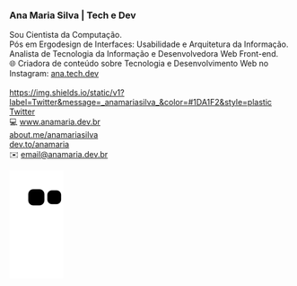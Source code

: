 ### Ana Maria Silva | Tech e Dev
Sou Cientista da Computação.<br>
Pós em Ergodesign de Interfaces: Usabilidade e Arquitetura da Informação.<br>
Analista de Tecnologia da Informação e Desenvolvedora Web Front-end.<br>
🌐 Criadora de conteúdo sobre Tecnologia e Desenvolvimento Web no Instagram: <a href="https://www.instagram.com/ana.tech.dev/">ana.tech.dev</a><br>
<br>
https://img.shields.io/static/v1?label=Twitter&message=_anamariasilva_&color=#1DA1F2&style=plastic
<a href="https://twitter.com/_anamariasilva_">Twitter</a><br>
💻 <a href="https://www.anamaria.dev.br">www.anamaria.dev.br</a><br>
<a href="https://about.me/anamariasilva">about.me/anamariasilva</a><br>
<a href="https://dev.to/anamaria">dev.to/anamaria</a><br>
✉️ email@anamaria.dev.br<br>

 ![Snake animation](https://github.com/anamariasilva/anamariasilva/blob/output/github-contribution-grid-snake.svg)

<!--
**anamariasilva/anamariasilva** is a ✨ _special_ ✨ repository because its `README.md` (this file) appears on your GitHub profile.
Vi
Here are some ideas to get you started:

- 🔭 I’m currently working on ...
- 🌱 I’m currently learning ...
- 👯 I’m looking to collaborate on ...
- 🤔 I’m looking for help with ...
- 💬 Ask me about ...
- 📫 How to reach me: ...
- 😄 Pronouns: ...
- ⚡ Fun fact: ...
-->
